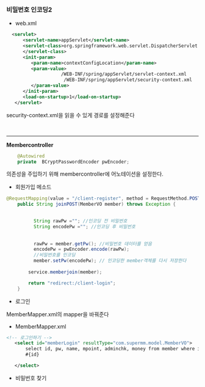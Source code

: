 ### 비밀번호 인코딩2

- web.xml

```xml
  <servlet>
      <servlet-name>appServlet</servlet-name>
      <servlet-class>org.springframework.web.servlet.DispatcherServlet
      </servlet-class>
      <init-param>
         <param-name>contextConfigLocation</param-name>
         <param-value>
         			/WEB-INF/spring/appServlet/servlet-context.xml
    		 		 /WEB-INF/spring/appServlet/security-context.xml
         </param-value>
      </init-param>
      <load-on-startup>1</load-on-startup>
   </servlet>
```
security-context.xml을 읽을 수 있게 경로를 설정해준다

&nbsp;



------


__Membercontroller__

```java
	@Autowired
	private  BCryptPasswordEncoder pwEncoder;
```
의존성을 주입하기 위해 membercontroller에 어노테이션을 설정한다.


- 회원가입 메소드

```java
@RequestMapping(value = "/client-register", method = RequestMethod.POST)
	public String joinPOST(MemberVO member) throws Exception {

	
		  String rawPw =""; //인코딩 전 비밀번호 
		  String encodePw =""; //인코딩 후 비밀번호
		  
		  
		  rawPw = member.getPw(); //비밀번호 데이터를 얻음 
		  encodePw = pwEncoder.encode(rawPw);
		  //비밀번호를 인코딩 
		  member.setPw(encodePw); // 인코딩한 member객체를 다시 저장한다
		 
		service.memberjoin(member);

		return "redirect:/client-login";
	}


```








- 로그인






MemberMapper.xml의 mapper을 바꿔준다

 - MemberMapper.xml

 ```xml
<!-- 로그인하기 -->
	<select id="memberLogin" resultType="com.supermm.model.MemberVO">
		select id, pw, name, mpoint, adminchk, money from member where id =
		#{id} 

	</select>

 ```


- 비밀번호 찾기